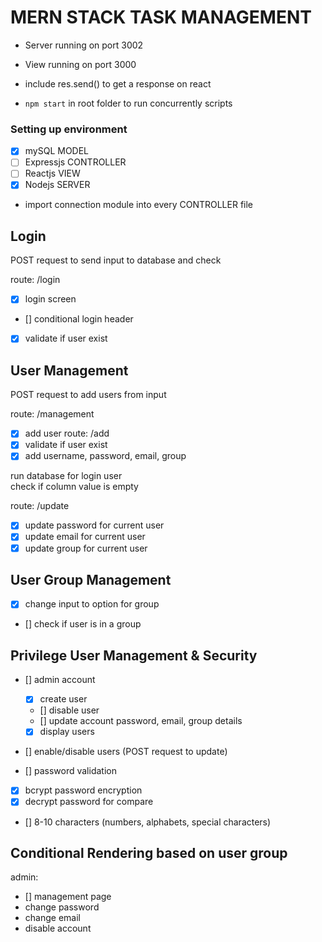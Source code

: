 <h1>MERN STACK TASK MANAGEMENT</h1>

- Server running on port 3002
- View running on port 3000
- include res.send() to get a response on react

- `npm start` in root folder to run concurrently scripts

<h3>Setting up environment</h3>

- [x] mySQL MODEL
- [ ] Expressjs CONTROLLER
- [ ] Reactjs VIEW
- [x] Nodejs SERVER

- import connection module into every CONTROLLER file

<h2>Login</h2> 
POST request to send input to database and check

route: /login

- [x] login screen
- [] conditional login header
- [x] validate if user exist

<h2>User Management</h2>
POST request to add users from input

route: /management

- [x] add user route: /add
- [x] validate if user exist
- [x] add username, password, email, group

run database for login user  
check if column value is empty

route: /update

- [x] update password for current user
- [x] update email for current user
- [x] update group for current user

<h2>User Group Management</h2>

- [x] change input to option for group
- [] check if user is in a group

<h2>Privilege User Management & Security</h2>

- [] admin account

  - [x] create user
  - [] disable user
  - [] update account password, email, group details
  - [x] display users

- [] enable/disable users (POST request to update)
- [] password validation
- [x] bcrypt password encryption
- [x] decrypt password for compare
- [] 8-10 characters (numbers, alphabets, special characters)

<h2>Conditional Rendering based on user group</h2>

admin:

- [] management page
- change password
- change email
- disable account
